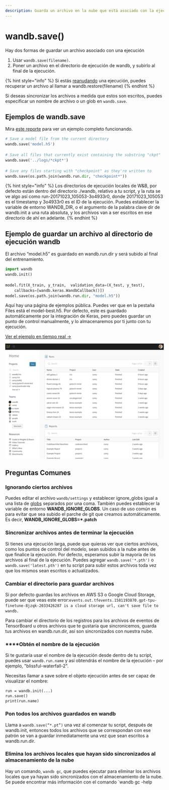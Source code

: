 ```yaml
---
description: Guarda un archivo en la nube que está asociado con la ejecución actual
---
```


# wandb.save\(\)

Hay dos formas de guardar un archivo asociado con una ejecución

1. Usar `wandb.save(filename)`.
2.  Poner un archivo en el directorio de ejecución de wandb, y subirlo al final de la ejecución.

{% hint style="info" %}
Si estás [reanudando](https://docs.wandb.ai/library/resuming) una ejecución, puedes recuperar un archivo al llamar a wandb.restore\(filename\)
{% endhint %}

Si deseas sincronizar los archivos a medida que estos son escritos, puedes especificar un nombre de archivo o un glob en `wandb.save`.

## Ejemplos de wandb.save

Mira [este reporte](https://app.wandb.ai/lavanyashukla/save_and_restore/reports/Saving-and-Restoring-Models-with-W%26B--Vmlldzo3MDQ3Mw) para ver un ejemplo completo funcionando.

```python
# Save a model file from the current directory
wandb.save('model.h5')

# Save all files that currently exist containing the substring "ckpt"
wandb.save('../logs/*ckpt*')

# Save any files starting with "checkpoint" as they're written to
wandb.save(os.path.join(wandb.run.dir, "checkpoint*"))
```

{% hint style="info" %}
Los directorios de ejecución locales de W&B, por defecto están dentro del directorio ./wandb, relativo a tu script, y la ruta se ve algo así como run-20171023\_105053-3o4933r0, donde 20171023\_105053 es el timestamp y 3o4933r0 es el ID de la ejecución. Puedes establecer la variable de entorno WANDB\_DIR, o el argumento de la palabra clave dir de wandb.init a una ruta absoluta, y los archivos van a ser escritos en ese directorio de ahí en adelante.
{% endhint %}

## Ejemplo de guardar un archivo al directorio de ejecución wandb

El archivo “model.h5” es guardado en wandb.run.dir y será subido al final del entrenamiento.

```python
import wandb
wandb.init()

model.fit(X_train, y_train,  validation_data=(X_test, y_test),
    callbacks=[wandb.keras.WandbCallback()])
model.save(os.path.join(wandb.run.dir, "model.h5"))
```

 Aquí hay una página de ejemplos pública. Puedes ver que en la pestaña Files está el model-best.h5. Por defecto, este es guardado automáticamente por la integración de Keras, pero puedes guardar un punto de control manualmente, y lo almacenaremos por ti junto con tu ejecución.

[ Ver el ejemplo en tiempo real →](https://wandb.ai/wandb/neurips-demo/runs/206aacqo/files)

![](../.gitbook/assets/image%20%2839%29%20%286%29%20%285%29.png)

##  Preguntas Comunes

###  Ignorando ciertos archivos

Puedes editar el archivo `wandb/settings` y establecer ignore\_globs igual a una lista de [globs](https://en.wikipedia.org/wiki/Glob_%28programming%29) separados por una coma. También puedes establecer la variable de entorno **WANDB\_IGNORE\_GLOBS**. Un caso de uso común es para evitar que sea subido el parche de git que creamos automáticamente. Es decir,  **WANDB\_IGNORE\_GLOBS=\*.patch**

### Sincronizar archivos antes de terminar la ejecución

 Si tienes una ejecución larga, puede que quieras ver que ciertos archivos, como los puntos de control del modelo, sean subidos a la nube antes de que finalice la ejecución. Por defecto, esperamos subir la mayoría de los archivos al final de la ejecución. Puedes agregar `wandb.save('*.pth')` o `wandb.save('latest.pth')` en tu script para subir estos archivos toda vez que los mismos sean escritos o actualizados.

### Cambiar el directorio para guardar archivos

Si por defecto guardas los archivos en AWS S3 o Google Cloud Storage, puede ser que veas este error:`events.out.tfevents.1581193870.gpt-tpu-finetune-8jzqk-2033426287 is a cloud storage url, can't save file to wandb.`

Para cambiar el directorio de los registros para los archivos de eventos de TensorBoard u otros archivos que te gustaría que sincronicemos, guarda tus archivos en wandb.run.dir, así son sincronizados con nuestra nube.

###  ****Obtén el nombre de la ejecución

Si te gustaría usar el nombre de la ejecución desde dentro de tu script, puedes usar `wandb.run.name` y así obtendrás el nombre de la ejecución – por ejemplo, "blissful-waterfall-2".

Necesitas llamar a save sobre el objeto ejecución antes de ser capaz de visualizar el nombre:

```text
run = wandb.init(...)
run.save()
print(run.name)
```

###  Pon todos los archivos guardados en wandb

Llama a `wandb.save(“*.pt”)` una vez al comenzar tu script, después de wandb.init, entonces todos los archivos que se correspondan con ese patrón se van a guardar inmediatamente una vez que sean escritos a wandb.run.dir.

### Elimina los archivos locales que hayan sido sincronizados al almacenamiento de la nube

Hay un comando, `wandb gc`, que puedes ejecutar para eliminar los archivos locales que ya hayan sido sincronizados con el almacenamiento de la nube. Se puede encontrar más información con el comando \`wandb gc -help

